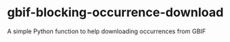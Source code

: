 # gbif-blocking-occurrence-download
A simple Python function to help downloading occurrences from GBIF
